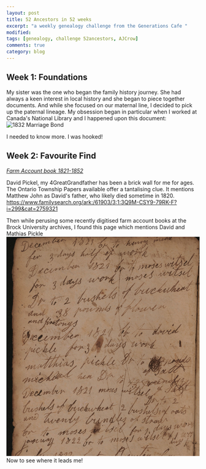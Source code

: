```yaml
---
layout: post
title: 52 Ancestors in 52 weeks
excerpt: "a weekly genealogy challenge from the Generations Cafe "
modified:
tags: [genealogy, challenge 52ancestors, AJCrow]
comments: true
category: blog
---
```


## Week 1: Foundations

My sister was the one who began the family history journey. She had always a keen interest in local history and she began to piece together documents.
And while she focused on our maternal line, I decided to pick up the paternal lineage.  My obsession began in particular when I worked at Canada's National Library and I happened upon this document:
![1832 Marriage Bond](http://data2.collectionscanada.ca/e/e329/e008217379.jpg "Upper and Lower Canada marriage bonds 1779-1858")

I needed to know more. I was hooked!

## Week 2: Favourite Find

*[Farm Account book 1821-1852](https://dr.library.brocku.ca/handle/10464/9772)*

David Pickel, my 4GreatGrandfather has been a brick wall for me for ages. The Ontario Township Papers available offer a tantalising clue. It mentions Matthew John as David's father, who likely died sometime in 1820.
<https://www.familysearch.org/ark:/61903/3:1:3Q9M-CSY9-79RK-F?i=299&cat=2759321>

Then while perusing some recently digitised farm account books at the Brock University archives, I found this page which mentions David and Mathias Pickle
![FarmAccount](./images/farmAccountMathias1821.jpg)
Now to see where it leads me!
